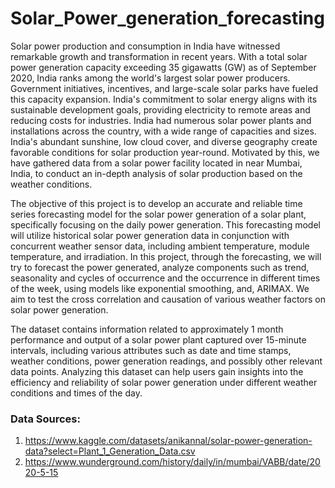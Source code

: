 # Solar_Power_generation_forecasting
Solar power production and consumption in India have witnessed remarkable growth and transformation in recent years. With a total solar power generation capacity exceeding 35 gigawatts (GW) as of September 2020, India ranks among the world's largest solar power producers. Government initiatives, incentives, and large-scale solar parks have fueled this capacity expansion. India's commitment to solar energy aligns with its sustainable development goals, providing electricity to remote areas and reducing costs for industries. India had numerous solar power plants and installations across the country, with a wide range of capacities and sizes. India's abundant sunshine, low cloud cover, and diverse geography create favorable conditions for solar production year-round. Motivated by this, we have gathered data from a solar power facility located in near Mumbai, India, to conduct an in-depth analysis of solar production based on the weather conditions.

The objective of this project is to develop an accurate and reliable time series forecasting model for the solar power generation of a solar plant, specifically focusing on the daily power generation. This forecasting model will utilize historical solar power generation data in conjunction with concurrent weather sensor data, including ambient temperature, module temperature, and irradiation. In this project, through the forecasting, we will try to forecast the power generated, analyze components such as trend, seasonality and cycles of occurrence and the occurrence in different times of the week, using models like exponential smoothing, and, ARIMAX. We aim to test the cross correlation and causation of various weather factors on solar power generation.

The dataset contains information related to approximately 1 month performance and output of a solar power plant captured over 15-minute intervals, including various attributes such as date and time stamps, weather conditions, power generation readings, and possibly other relevant data points. Analyzing this dataset can help users gain insights into the efficiency and reliability of solar power generation under different weather conditions and times of the day.

### Data Sources:
1) https://www.kaggle.com/datasets/anikannal/solar-power-generation-data?select=Plant_1_Generation_Data.csv 
2) https://www.wunderground.com/history/daily/in/mumbai/VABB/date/2020-5-15
